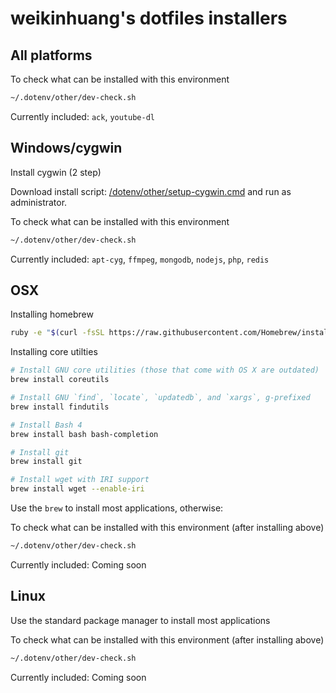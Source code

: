 ﻿
# weikinhuang's dotfiles installers

## All platforms

To check what can be installed with this environment
```bash
~/.dotenv/other/dev-check.sh
```

Currently included: `ack`, `youtube-dl`

## Windows/cygwin

Install cygwin (2 step)

Download install script: [/dotenv/other/setup-cygwin.cmd](https://raw.githubusercontent.com/weikinhuang/dotfiles/master/dotenv/other/setup-cygwin.cmd) and run as administrator.

To check what can be installed with this environment
```bash
~/.dotenv/other/dev-check.sh
```

Currently included: `apt-cyg`, `ffmpeg`, `mongodb`, `nodejs`, `php`, `redis`

## OSX

Installing homebrew
```bash
ruby -e "$(curl -fsSL https://raw.githubusercontent.com/Homebrew/install/master/install)"
```

Installing core utilties
```bash
# Install GNU core utilities (those that come with OS X are outdated)
brew install coreutils

# Install GNU `find`, `locate`, `updatedb`, and `xargs`, g-prefixed
brew install findutils

# Install Bash 4
brew install bash bash-completion

# Install git
brew install git

# Install wget with IRI support
brew install wget --enable-iri
```

Use the `brew` to install most applications, otherwise:

To check what can be installed with this environment (after installing above)
```bash
~/.dotenv/other/dev-check.sh
```

Currently included: Coming soon

## Linux

Use the standard package manager to install most applications

To check what can be installed with this environment (after installing above)
```bash
~/.dotenv/other/dev-check.sh
```

Currently included: Coming soon
